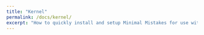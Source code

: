 ```yaml
---
title: "Kernel"
permalink: /docs/kernel/
excerpt: "How to quickly install and setup Minimal Mistakes for use with GitHub Pages."
---
```




